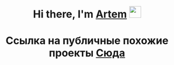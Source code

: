 <h1 align="center">Hi there, I'm <a href="https://daniilshat.ru/" target="_blank">Artem</a> 
<img src="https://github.com/blackcater/blackcater/raw/main/images/Hi.gif" height="32"/></h1>
<h1 align="center">Ссылка на публичные похожие проекты <a href="https://github.com/xxxXalleNxxx/ShowRoom-API" target="_blank">Сюда</a> 
